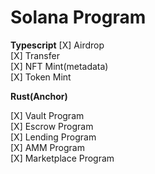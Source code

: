 # Solana Program

**Typescript**
[X] Airdrop\
[X] Transfer\
[X] NFT Mint(metadata)\
[X] Token Mint

**Rust(Anchor)**

[X] Vault Program\
[X] Escrow Program\
[X] Lending Program\
[X] AMM Program\
[X] Marketplace Program
